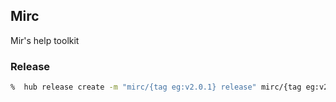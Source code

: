 ## Mirc
Mir's help toolkit

### Release
```bash
%  hub release create -m "mirc/{tag eg:v2.0.1} release" mirc/{tag eg:v2.0.1}
```